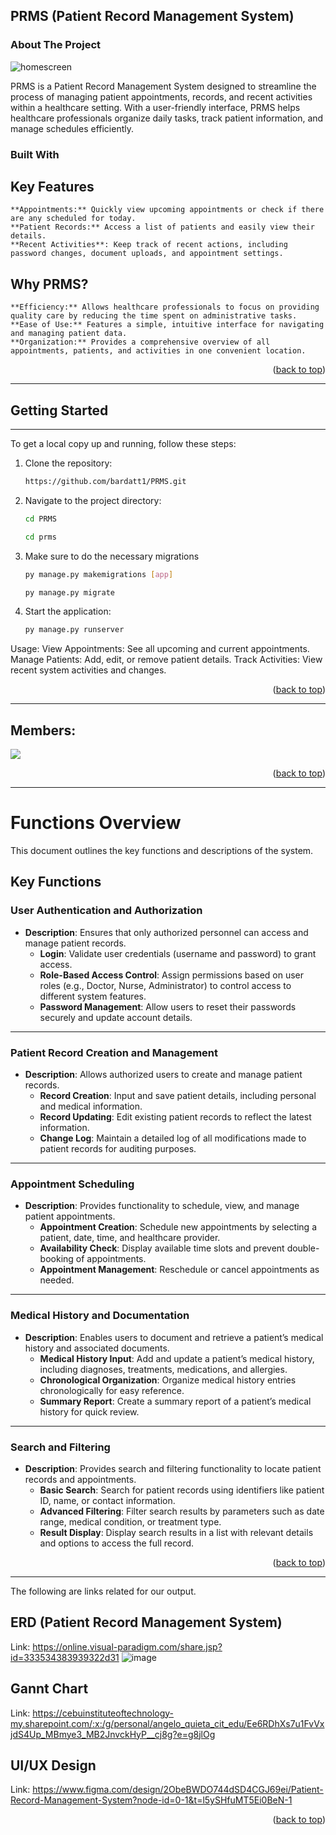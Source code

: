 <a id="prms-top"></a>

## PRMS (Patient Record Management System)

### About The Project

![homescreen](https://github.com/user-attachments/assets/fe83bc92-7e89-4d70-a67a-f22fc9ec6b34)

PRMS is a Patient Record Management System designed to streamline the process of managing patient appointments, records, and recent activities within a healthcare setting. With a user-friendly interface, PRMS helps healthcare professionals organize daily tasks, track patient information, and manage schedules efficiently.

### Built With



## **Key Features**

    **Appointments:** Quickly view upcoming appointments or check if there are any scheduled for today.
    **Patient Records:** Access a list of patients and easily view their details.
    **Recent Activities**: Keep track of recent actions, including password changes, document uploads, and appointment settings.

## **Why PRMS?**

    **Efficiency:** Allows healthcare professionals to focus on providing quality care by reducing the time spent on administrative tasks.
    **Ease of Use:** Features a simple, intuitive interface for navigating and managing patient data.
    **Organization:** Provides a comprehensive overview of all appointments, patients, and activities in one convenient location.

<p align="right">(<a href="#prms-top">back to top</a>)</p>

------------------------------------------------------------------------------

## Getting Started
------------------------------------------------------------------------------
To get a local copy up and running, follow these steps:

1. Clone the repository:
   ```sh
   https://github.com/bardatt1/PRMS.git
   ```
2. Navigate to the project directory:
   ```sh
   cd PRMS
   ```
   ```sh
   cd prms
   ```
3. Make sure to do the necessary migrations
   ```sh
   py manage.py makemigrations [app]
   ```
   ```sh
   py manage.py migrate
   ```
4. Start the application:
   ```sh
   py manage.py runserver
   ```

Usage:
View Appointments: See all upcoming and current appointments.
Manage Patients: Add, edit, or remove patient details.
Track Activities: View recent system activities and changes.

<p align="right">(<a href="#prms-top">back to top</a>)</p>

------------------------------------------------------------------------------

## Members: 
<a href="https://github.com/bardatt1/PRMS/graphs/contributors">
  <img src="https://contrib.rocks/image?repo=bardatt1/PRMS" />
</a>

  
<p align="right">(<a href="#prms-top">back to top</a>)</p>

------------------------------------------------------------------------------

# Functions Overview

This document outlines the key functions and descriptions of the system.

## Key Functions

### User Authentication and Authorization
- **Description**: Ensures that only authorized personnel can access and manage patient records.
  - **Login**: Validate user credentials (username and password) to grant access.
  - **Role-Based Access Control**: Assign permissions based on user roles (e.g., Doctor, Nurse, Administrator) to control access to different system features.
  - **Password Management**: Allow users to reset their passwords securely and update account details.

---

### Patient Record Creation and Management
- **Description**: Allows authorized users to create and manage patient records.
  - **Record Creation**: Input and save patient details, including personal and medical information.
  - **Record Updating**: Edit existing patient records to reflect the latest information.
  - **Change Log**: Maintain a detailed log of all modifications made to patient records for auditing purposes.

---

### Appointment Scheduling
- **Description**: Provides functionality to schedule, view, and manage patient appointments.
  - **Appointment Creation**: Schedule new appointments by selecting a patient, date, time, and healthcare provider.
  - **Availability Check**: Display available time slots and prevent double-booking of appointments.
  - **Appointment Management**: Reschedule or cancel appointments as needed.

---

### Medical History and Documentation
- **Description**: Enables users to document and retrieve a patient’s medical history and associated documents.
  - **Medical History Input**: Add and update a patient’s medical history, including diagnoses, treatments, medications, and allergies.
  - **Chronological Organization**: Organize medical history entries chronologically for easy reference.
  - **Summary Report**: Create a summary report of a patient’s medical history for quick review.

---

### Search and Filtering
- **Description**: Provides search and filtering functionality to locate patient records and appointments.
  - **Basic Search**: Search for patient records using identifiers like patient ID, name, or contact information.
  - **Advanced Filtering**: Filter search results by parameters such as date range, medical condition, or treatment type.
  - **Result Display**: Display search results in a list with relevant details and options to access the full record.


<p align="right">(<a href="#prms-top">back to top</a>)</p>


------------------------------------------------------------------------------


The following are links related for our output.



## ERD (Patient Record Management System)

Link: https://online.visual-paradigm.com/share.jsp?id=333534383939322d31
![image](https://github.com/user-attachments/assets/b2d250de-e43d-474c-912e-4d190ee60fd4)



## Gannt Chart
Link: https://cebuinstituteoftechnology-my.sharepoint.com/:x:/g/personal/angelo_quieta_cit_edu/Ee6RDhXs7u1FvVxjdS4Up_MBmye3_MB2JnvckHyP__cj8g?e=g8jlOg


## UI/UX Design

Link: https://www.figma.com/design/2ObeBWDO744dSD4CGJ69ei/Patient-Record-Management-System?node-id=0-1&t=l5ySHfuMT5Ei0BeN-1

<p align="right">(<a href="#prms-top">back to top</a>)</p>

